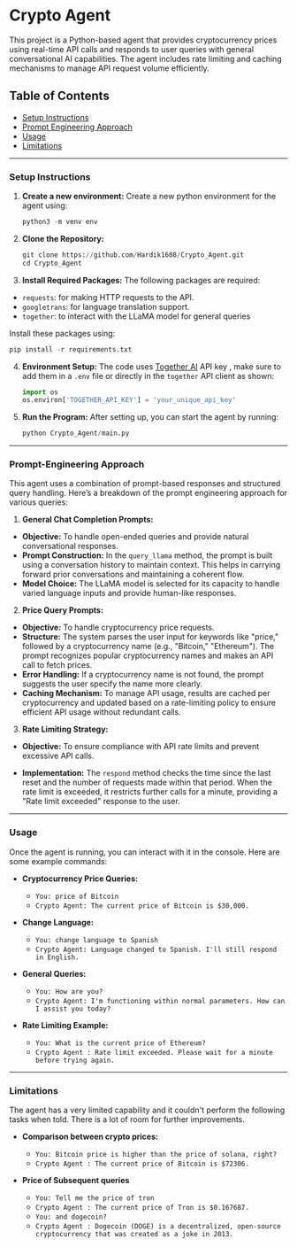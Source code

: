 # Crypto Agent

This project is a Python-based agent that provides cryptocurrency prices using real-time API calls and responds to user queries with general conversational AI capabilities. The agent includes rate limiting and caching mechanisms to manage API request volume efficiently.

## Table of Contents
- [Setup Instructions](#setup-instructions)
- [Prompt Engineering Approach](#prompt-engineering-approach)
- [Usage](#usage)
- [Limitations](#limitations)
---

### Setup Instructions

1. **Create a new environment:** Create a new python environment for the agent using:
    ```python
    python3 -m venv env
    ```

2. **Clone the Repository:**
   ```python
   git clone https://github.com/Hardik1608/Crypto_Agent.git
   cd Crypto_Agent
   ``` 
3. **Install Required Packages:** The following packages are required:
* `requests`: for making HTTP requests to the API.
* `googletrans`: for language translation support.
* `together`: to interact with the LLaMA model for general queries

Install these packages using:
   ```python
   pip install -r requirements.txt
   ```
4. **Environment Setup:** The code uses <a href="https://www.together.ai/">Together AI</a> API key , make sure to add them in a `.env` file or directly in the `together` API client as shown:
    ```python
    import os
    os.environ['TOGETHER_API_KEY'] = 'your_unique_api_key'
    ```

5. **Run the Program:** After setting up, you can start the agent by running:
    ```python
    python Crypto_Agent/main.py
    ```
---

### Prompt-Engineering Approach
This agent uses a combination of prompt-based responses and structured query handling. Here’s a breakdown of the prompt engineering approach for various queries:

1. **General Chat Completion Prompts:**

- **Objective:** To handle open-ended queries and provide natural conversational responses.
- **Prompt Construction:** In the `query_llama` method, the prompt is built using a conversation history to maintain context. This helps in carrying forward prior conversations and maintaining a coherent flow.
- **Model Choice:** The LLaMA model is selected for its capacity to handle varied language inputs and provide human-like responses.


2. **Price Query Prompts:**

- **Objective:** To handle cryptocurrency price requests.
- **Structure:** The system parses the user input for keywords like "price," followed by a cryptocurrency name (e.g., "Bitcoin," "Ethereum"). The prompt recognizes popular cryptocurrency names and makes an API call to fetch prices.
- **Error Handling:** If a cryptocurrency name is not found, the prompt suggests the user specify the name more clearly.
- **Caching Mechanism:** To manage API usage, results are cached per cryptocurrency and updated based on a rate-limiting policy to ensure efficient API usage without redundant calls.


3. **Rate Limiting Strategy:**

- **Objective:** To ensure compliance with API rate limits and prevent excessive API calls.

- **Implementation:** The `respond` method checks the time since the last reset and the number of requests made within that period. When the rate limit is exceeded, it restricts further calls for a minute, providing a "Rate limit exceeded" response to the user.

---

### Usage 
Once the agent is running, you can interact with it in the console. Here are some example commands:

- **Cryptocurrency Price Queries:**
  - `You: price of Bitcoin`
  - `Crypto Agent: The current price of Bitcoin is $30,000.`

- **Change Language:**
  - `You: change language to Spanish`
  - `Crypto Agent: Language changed to Spanish. I'll still respond in English.`

- **General Queries:**
  - `You: How are you?`
  - `Crypto Agent: I'm functioning within normal parameters. How can I assist you today?`

- **Rate Limiting Example:**
  - `You: What is the current price of Ethereum?`
  - `Crypto Agent : Rate limit exceeded. Please wait for a minute before trying again.`

---

### Limitations
The agent has a very limited capability and it couldn't perform the following tasks when told. There is a lot of room for further improvements.

- **Comparison between crypto prices:**
  - `You: Bitcoin price is higher than the price of solana, right?`
  - `Crypto Agent : The current price of Bitcoin is $72306.`

- **Price of Subsequent queries**
  - `You: Tell me the price of tron`
  - `Crypto Agent : The current price of Tron is $0.167687.`
  - `You: and dogecoin?`
  - `Crypto Agent : Dogecoin (DOGE) is a decentralized, open-source cryptocurrency that was created as a joke in 2013.`

